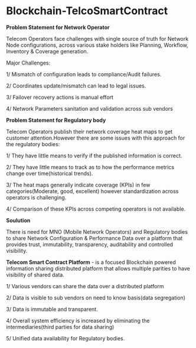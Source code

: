 # Blockchain-TelcoSmartContract

**Problem Statement for Network Operator**

Telecom Operators face challenges with single source of truth for Network Node configurations, across various stake holders like Planning, Workflow, Inventory & Coverage generation.

Major Challenges:

1/ Mismatch of configuration leads to compliance/Audit failures.

2/ Coordinates update/mismatch can lead to legal issues.

3/ Failover recovery actions is manual effort

4/ Network Parameters sanitation and validation across sub vendors



**Problem Statement for Regulatory body**

Telecom Operators publish their network coverage heat maps to get customer attention.However there are some issues with this approach for the regulatory bodies:

1/ They have little means to verify if the published information is correct.

2/ They have little means to track as to how the performance metrics change over time(historical trends).

3/ The heat maps generally indicate coverage (KPIs) in few categories(Moderate, good, excellent) however standardization across operators is challenging.

4/ Comparison of these KPIs across competing operators is not available.

**Soulution**

There is need for MNO (Mobile Network Operators) and Regulatory bodies to share Network Configuration & Performance Data over a platform that provides trust, immutability, transparency, auditability and controlled visibility.

**Telecom Smart Contract Platform** - is a focused Blockchain powered information sharing distributed platform that allows multiple parities to have visibility of shared data.

1/ Various vendors can share the data over a distributed platform

2/ Data is visible to sub vendors on need to know basis(data segregation)

3/ Data is immutable and transparent.

4/ Overall system efficiency is increased by eliminating the intermediaries(third parties for data sharing)

5/ Unified data availability for Regulatory bodies.



